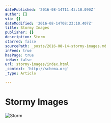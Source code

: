 ```yaml
---
datePublished: '2016-08-14T11:43:10.090Z'
author: []
via: {}
dateModified: '2016-08-14T08:23:10.407Z'
title: Stormy Images
publisher: {}
description: Storm
starred: false
sourcePath: _posts/2016-08-14-stormy-images.md
inFeed: true
hasPage: true
inNav: false
url: stormy-images/index.html
_context: 'http://schema.org'
_type: Article

---
```

# Stormy Images
![Storm](https://the-grid-user-content.s3-us-west-2.amazonaws.com/e838e95a-d894-4700-b831-51749e85da3f.jpg)